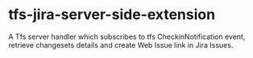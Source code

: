 # tfs-jira-server-side-extension
A Tfs server handler which subscribes to tfs CheckinNotification event, retrieve changesets details and create Web Issue link in Jira Issues.
